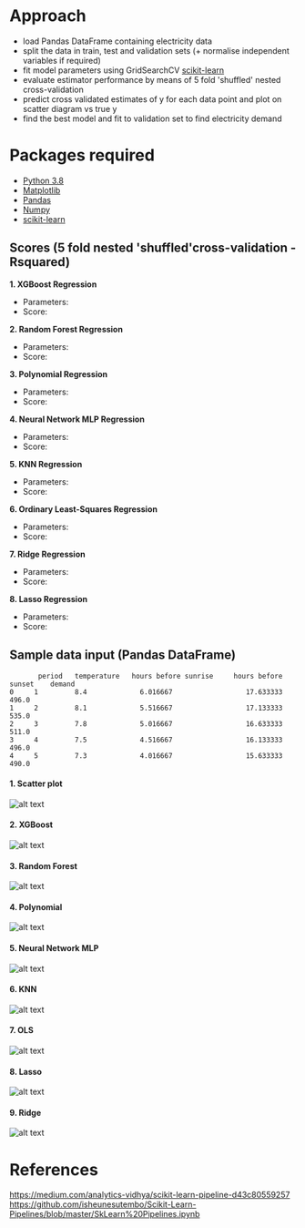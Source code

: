 # Approach

- load Pandas DataFrame containing electricity data
- split the data in train, test and validation sets (+ normalise independent variables if required) 
- fit model parameters using GridSearchCV [scikit-learn](http://scikit-learn.org/stable/)
- evaluate estimator performance by means of 5 fold 'shuffled' nested cross-validation
- predict cross validated estimates of y for each data point and plot on scatter diagram vs true y
- find the best model and fit to validation set to find electricity demand


# Packages required

- [Python 3.8](https://www.python.org/downloads/)
- [Matplotlib](https://matplotlib.org/)
- [Pandas](https://pandas.pydata.org/)
- [Numpy](https://docs.scipy.org/doc/)
- [scikit-learn](http://scikit-learn.org/stable/)


## Scores (5 fold nested 'shuffled'cross-validation - Rsquared)

**1. XGBoost Regression**											                                            
  * Parameters: 
  * Score: 

**2. Random Forest Regression**        									                                   
  * Parameters: 
  * Score:

**3. Polynomial Regression**                                							
  * Parameters: 
  * Score:
  
**4. Neural Network MLP Regression** 				     					
  * Parameters: 
  * Score: 
  
**5. KNN Regression**                                   							
  * Parameters:
  * Score: 

**6. Ordinary Least-Squares Regression**                                    				
  * Parameters: 
  * Score: 
  
**7. Ridge Regression** 		                                        				
  * Parameters: 
  * Score: 
  
**8. Lasso Regression**                                        	 					
  * Parameters: 
  * Score: 

## Sample data input (Pandas DataFrame)

```
       period	temperature	  hours before sunrise	   hours before sunset	  demand
0	  1	        8.4	            6.016667	              17.633333	      496.0
1	  2	        8.1	            5.516667	              17.133333	      535.0
2	  3	        7.8	            5.016667	              16.633333	      511.0
3	  4	        7.5	            4.516667	              16.133333	      496.0
4	  5	        7.3	            4.016667	              15.633333	      490.0
```

#### 1. Scatter plot

![alt text](https://github.com/maidh126/ElectricityDemandPrediction/blob/master/Scatter.png)

#### 2. XGBoost

![alt text](https://github.com/maidh126/ElectricityDemandPrediction/blob/master/XGB.png)

#### 3. Random Forest

![alt text](https://github.com/maidh126/ElectricityDemandPrediction/blob/main/plot/Forest.png)

#### 4. Polynomial

![alt text](https://github.com/maidh126/ElectricityDemandPrediction//blob/main/plot/Poly.png)

#### 5. Neural Network MLP

![alt text](https://github.com/maidh126/ElectricityDemandPrediction//blob/main/plot/MLP.png)

#### 6. KNN

![alt text](https://github.com/maidh126/ElectricityDemandPrediction//blob/main/plot/KNN.png)

#### 7. OLS

![alt text](https://github.com/maidh126/ElectricityDemandPrediction//blob/main/plot/OLS.png)

#### 8. Lasso

![alt text](https://github.com/maidh126/ElectricityDemandPrediction//blob/main/plot/Lasso.png)

#### 9. Ridge

![alt text](https://github.com/maidh126/ElectricityDemandPrediction//blob/main/plot/Ridge.png)



# References
https://medium.com/analytics-vidhya/scikit-learn-pipeline-d43c80559257
https://github.com/isheunesutembo/Scikit-Learn-Pipelines/blob/master/SkLearn%20Pipelines.ipynb
